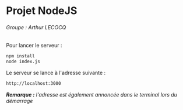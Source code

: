 # Projet NodeJS

###### Groupe : Arthur LECOCQ

Pour lancer le serveur :

```bash
npm install
node index.js
```

Le serveur se lance à l'adresse suivante :
```bash
http://localhost:3000
```

*__Remarque :__ l'adresse est également annoncée dans le terminal lors du démarrage*